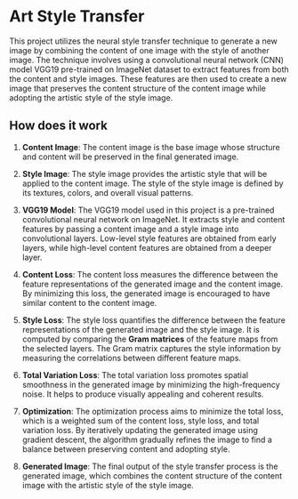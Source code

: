 # Art Style Transfer

This project utilizes the neural style transfer technique to generate a new image by combining the content of one image with 
the style of another image. The technique involves using a convolutional neural network (CNN) model VGG19 pre-trained on 
ImageNet dataset to extract features from both the content and style images. These features are then used to create a new image 
that preserves the content structure of the content image while adopting the artistic style of the style image.

## How does it work

1. **Content Image**: The content image is the base image whose structure and content will be preserved in the final generated image.

2. **Style Image**: The style image provides the artistic style that will be applied to the content image. The style of the style image is defined by its textures, colors, and overall visual patterns.

3. **VGG19 Model**: The VGG19 model used in this project is a pre-trained convolutional neural network on ImageNet. It 
   extracts style and content features by passing a content image and a style image into convolutional layers. Low-level style features are obtained 
   from 
   early layers, while high-level content features are obtained from a deeper layer.

4. **Content Loss**: The content loss measures the difference between the feature representations of the generated image and 
   the content image. By minimizing this loss, the generated image is encouraged to have similar content to the content image.

5. **Style Loss**: The style loss quantifies the difference between the feature representations of the generated image and the 
   style image. It is computed by comparing the **Gram matrices** of the feature maps from the selected layers. The Gram matrix captures the style information by measuring the correlations between different feature maps.

6. **Total Variation Loss**: The total variation loss promotes spatial smoothness in the generated image by minimizing the 
   high-frequency noise. It helps to produce visually appealing and coherent results.

7. **Optimization**: The optimization process aims to minimize the total loss, which is a weighted sum of the content loss, 
   style loss, and total variation loss. By iteratively updating the generated image using gradient descent, the algorithm gradually refines the image to find a balance between preserving content and adopting style.

8. **Generated Image**: The final output of the style transfer process is the generated image, which combines the content 
   structure of the content image with the artistic style of the style image.



